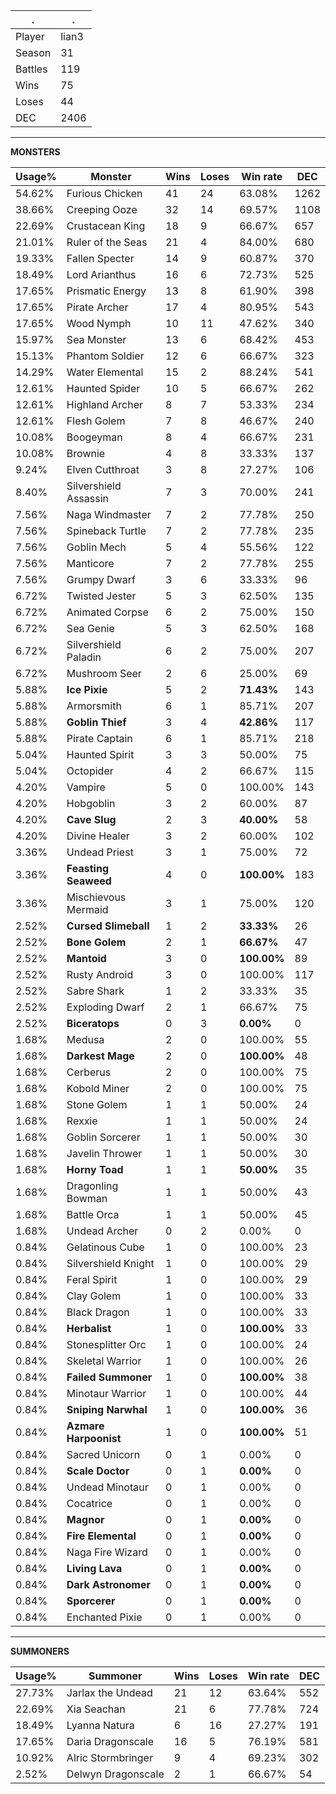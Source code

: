 .|.
|-|-
Player|lian3
Season|31
Battles|119
Wins|75
Loses|44
DEC|2406

---
**MONSTERS**

Usage%|Monster|Wins|Loses|Win rate|DEC|
-|-|-|-|-|-|
54.62%|Furious Chicken|41|24|63.08%|1262|
38.66%|Creeping Ooze|32|14|69.57%|1108|
22.69%|Crustacean King|18|9|66.67%|657|
21.01%|Ruler of the Seas|21|4|84.00%|680|
19.33%|Fallen Specter|14|9|60.87%|370|
18.49%|Lord Arianthus|16|6|72.73%|525|
17.65%|Prismatic Energy|13|8|61.90%|398|
17.65%|Pirate Archer|17|4|80.95%|543|
17.65%|Wood Nymph|10|11|47.62%|340|
15.97%|Sea Monster|13|6|68.42%|453|
15.13%|Phantom Soldier|12|6|66.67%|323|
14.29%|Water Elemental|15|2|88.24%|541|
12.61%|Haunted Spider|10|5|66.67%|262|
12.61%|Highland Archer|8|7|53.33%|234|
12.61%|Flesh Golem|7|8|46.67%|240|
10.08%|Boogeyman|8|4|66.67%|231|
10.08%|Brownie|4|8|33.33%|137|
9.24%|Elven Cutthroat|3|8|27.27%|106|
8.40%|Silvershield Assassin|7|3|70.00%|241|
7.56%|Naga Windmaster|7|2|77.78%|250|
7.56%|Spineback Turtle|7|2|77.78%|235|
7.56%|Goblin Mech|5|4|55.56%|122|
7.56%|Manticore|7|2|77.78%|255|
7.56%|Grumpy Dwarf|3|6|33.33%|96|
6.72%|Twisted Jester|5|3|62.50%|135|
6.72%|Animated Corpse|6|2|75.00%|150|
6.72%|Sea Genie|5|3|62.50%|168|
6.72%|Silvershield Paladin|6|2|75.00%|207|
6.72%|Mushroom Seer|2|6|25.00%|69|
5.88%|**Ice Pixie**|5|2|**71.43%**|143|
5.88%|Armorsmith|6|1|85.71%|207|
5.88%|**Goblin Thief**|3|4|**42.86%**|117|
5.88%|Pirate Captain|6|1|85.71%|218|
5.04%|Haunted Spirit|3|3|50.00%|75|
5.04%|Octopider|4|2|66.67%|115|
4.20%|Vampire|5|0|100.00%|143|
4.20%|Hobgoblin|3|2|60.00%|87|
4.20%|**Cave Slug**|2|3|**40.00%**|58|
4.20%|Divine Healer|3|2|60.00%|102|
3.36%|Undead Priest|3|1|75.00%|72|
3.36%|**Feasting Seaweed**|4|0|**100.00%**|183|
3.36%|Mischievous Mermaid|3|1|75.00%|120|
2.52%|**Cursed Slimeball**|1|2|**33.33%**|26|
2.52%|**Bone Golem**|2|1|**66.67%**|47|
2.52%|**Mantoid**|3|0|**100.00%**|89|
2.52%|Rusty Android|3|0|100.00%|117|
2.52%|Sabre Shark|1|2|33.33%|35|
2.52%|Exploding Dwarf|2|1|66.67%|75|
2.52%|**Biceratops**|0|3|**0.00%**|0|
1.68%|Medusa|2|0|100.00%|55|
1.68%|**Darkest Mage**|2|0|**100.00%**|48|
1.68%|Cerberus|2|0|100.00%|75|
1.68%|Kobold Miner|2|0|100.00%|75|
1.68%|Stone Golem|1|1|50.00%|24|
1.68%|Rexxie|1|1|50.00%|24|
1.68%|Goblin Sorcerer|1|1|50.00%|30|
1.68%|Javelin Thrower|1|1|50.00%|30|
1.68%|**Horny Toad**|1|1|**50.00%**|35|
1.68%|Dragonling Bowman|1|1|50.00%|43|
1.68%|Battle Orca|1|1|50.00%|45|
1.68%|Undead Archer|0|2|0.00%|0|
0.84%|Gelatinous Cube|1|0|100.00%|23|
0.84%|Silvershield Knight|1|0|100.00%|29|
0.84%|Feral Spirit|1|0|100.00%|29|
0.84%|Clay Golem|1|0|100.00%|33|
0.84%|Black Dragon|1|0|100.00%|33|
0.84%|**Herbalist**|1|0|**100.00%**|33|
0.84%|Stonesplitter Orc|1|0|100.00%|24|
0.84%|Skeletal Warrior|1|0|100.00%|26|
0.84%|**Failed Summoner**|1|0|**100.00%**|38|
0.84%|Minotaur Warrior|1|0|100.00%|44|
0.84%|**Sniping Narwhal**|1|0|**100.00%**|36|
0.84%|**Azmare Harpoonist**|1|0|**100.00%**|51|
0.84%|Sacred Unicorn|0|1|0.00%|0|
0.84%|**Scale Doctor**|0|1|**0.00%**|0|
0.84%|Undead Minotaur|0|1|0.00%|0|
0.84%|Cocatrice|0|1|0.00%|0|
0.84%|**Magnor**|0|1|**0.00%**|0|
0.84%|**Fire Elemental**|0|1|**0.00%**|0|
0.84%|Naga Fire Wizard|0|1|0.00%|0|
0.84%|**Living Lava**|0|1|**0.00%**|0|
0.84%|**Dark Astronomer**|0|1|**0.00%**|0|
0.84%|**Sporcerer**|0|1|**0.00%**|0|
0.84%|Enchanted Pixie|0|1|0.00%|0|

---
**SUMMONERS**

Usage%|Summoner|Wins|Loses|Win rate|DEC|
-|-|-|-|-|-|
27.73%|Jarlax the Undead|21|12|63.64%|552|
22.69%|Xia Seachan|21|6|77.78%|724|
18.49%|Lyanna Natura|6|16|27.27%|191|
17.65%|Daria Dragonscale|16|5|76.19%|581|
10.92%|Alric Stormbringer|9|4|69.23%|302|
2.52%|Delwyn Dragonscale|2|1|66.67%|54|
